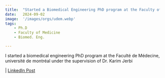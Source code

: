 ```yaml
---
title:  "Started a Biomedical Engineering PhD program at the Faculty of Medicine" 
date:   2024-09-02
image:  '/images/orgs/udem.webp'
tags:   
    - Ph.D
    - Faculty of Medicine
    - Biomed. Eng.

---
```


I started a biomedical engineering PhD program at the Faculté de Médecine, université de montréal under the supervision of Dr. Karim Jerbi

| [LinkedIn Post](https://www.linkedin.com/posts/hamza-abdelhedi_guess-who-decided-to-spend-the-next-few-years-activity-7236412382489587712-5ngR?utm_source=combined_share_message&utm_medium=member_desktop_web)



